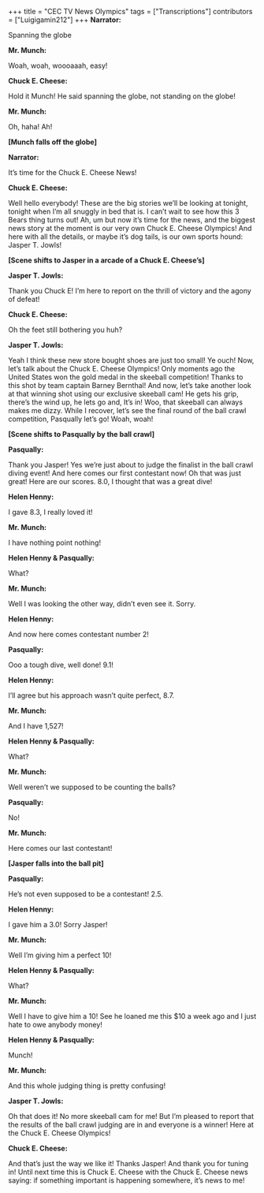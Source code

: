 +++
title = "CEC TV News Olympics"
tags = ["Transcriptions"]
contributors = ["Luigigamin212"]
+++
**Narrator:**

Spanning the globe

**Mr. Munch:**

Woah, woah, woooaaah, easy! 

**Chuck E. Cheese:**

Hold it Munch! He said spanning the globe, not standing on the globe! 

**Mr. Munch:**

Oh, haha! Ah! 

**[Munch falls off the globe]**

**Narrator:**

It’s time for the Chuck E. Cheese News! 

**Chuck E. Cheese:**

Well hello everybody! These are the big stories we’ll be looking at tonight, tonight when I’m all snuggly in bed that is. I can’t wait to see how this 3 Bears thing turns out! Ah, um but now it’s time for the news, and the biggest news story at the moment is our very own Chuck E. Cheese Olympics! And here with all the details, or maybe it’s dog tails, is our own sports hound: Jasper T. Jowls! 

**[Scene shifts to Jasper in a arcade of a Chuck E. Cheese’s]**

**Jasper T. Jowls:**

Thank you Chuck E! I’m here to report on the thrill of victory and the agony of defeat! 

**Chuck E. Cheese:**

Oh the feet still bothering you huh? 

**Jasper T. Jowls:**

Yeah I think these new store bought shoes are just too small! Ye ouch! Now, let’s talk about the Chuck E. Cheese Olympics! Only moments ago the United States won the gold medal in the skeeball competition! Thanks to this shot by team captain Barney Bernthal!  And now, let’s take another look at that winning shot using our exclusive skeeball cam! He gets his grip, there’s the wind up, he lets go and, It’s in! Woo, that skeeball can always makes me dizzy. While I recover, let’s see the final round of the ball crawl competition, Pasqually let’s go! Woah, woah! 

**[Scene shifts to Pasqually by the ball crawl]**

**Pasqually:**

Thank you Jasper! Yes we’re just about to judge the finalist in the ball crawl diving event! And here comes our first contestant now! Oh that was just great! Here are our scores. 8.0, I thought that was a great dive!

**Helen Henny:**

I gave 8.3, I really loved it! 

**Mr. Munch:**

I have nothing point nothing! 

**Helen Henny & Pasqually:**

What? 

**Mr. Munch:**

Well I was looking the other way, didn’t even see it. Sorry. 

**Helen Henny:**

And now here comes contestant number 2! 

**Pasqually:**

Ooo a tough dive, well done! 9.1! 

**Helen Henny:**

I’ll agree but his approach wasn’t quite perfect, 8.7. 

**Mr. Munch:**

And I have 1,527! 

**Helen Henny & Pasqually:**

What? 

**Mr. Munch:** 

Well weren’t we supposed to be counting the balls? 

**Pasqually:**

No! 

**Mr. Munch:**

Here comes our last contestant!

**[Jasper falls into the ball pit]**

**Pasqually:**

He’s not even supposed to be a contestant! 2.5. 

**Helen Henny:**

I gave him a 3.0! Sorry Jasper! 

**Mr. Munch:**

Well I’m giving him a perfect 10! 

**Helen Henny & Pasqually:** 

What? 

**Mr. Munch:**

Well I have to give him a 10! See he loaned me this $10 a week ago and I just hate to owe anybody money!

**Helen Henny & Pasqually:**

Munch! 

**Mr. Munch:**

And this whole judging thing is pretty confusing! 

**Jasper T. Jowls:**

Oh that does it! No more skeeball cam for me! But I’m pleased to report that the results of the ball crawl judging are in and everyone is a winner! Here at the Chuck E. Cheese Olympics! 

**Chuck E. Cheese:**

And that’s just the way we like it! Thanks Jasper! And thank you for tuning in! Until next time this is Chuck E. Cheese with the Chuck E. Cheese news saying: if something important is happening somewhere, it’s news to me! 

